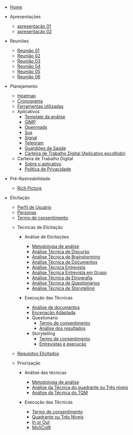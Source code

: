 * [Home](/)

* Apresentações
  - [apresentação 01](/apresentacoes/apresentacao01.md)
  - [apresentação 02](/apresentacoes/apresentacao02.md)

* Reuniões
  - [Reunião 01](reunioes/ata01.md)
  - [Reunião 02](reunioes/ata02.md)
  - [Reunião 03](reunioes/ata03.md)
  - [Reunião 04](reunioes/ata04.md)
  - [Reunião 05](reunioes/ata05.md)
  - [Reunião 06](reunioes/ata06.md)

* Planejamento 
  - [Heatmap](planejamento/heatmap.md)
  - [Cronograma](planejamento/Cronograma.md)
  - [Ferramentas utilizadas](planejamento/ferramentas.md)
  * Aplicativos
    - [Template da análise](planejamento/aplicativos/Templete_Analise.md)
    - [GIMP](planejamento/aplicativos/analise_GIMP.md)
    - [Openreads](planejamento/aplicativos/analise_Openreads.md)
    - [Sus](planejamento/aplicativos/analise_sus.md)
    - [Signal](planejamento/aplicativos/analise_Signal.md)
    - [Telegram](planejamento/aplicativos/analise_Telegram.md)
    - [Guardiões da Saúde](planejamento/aplicativos/analise_Guardioes.md)
    - [Carteira de Trabalho Digital (Aplicativo escolhido)](planejamento/aplicativos/analise_carteiradigitaldetrabalho.md)
  * Carteira de Trabalho Digital
    - [Sobre o aplicativo](planejamento/carteiraDigital/sobreCarteiraDigital.md)
    - [Política de Privacidade](planejamento/carteiraDigital/termosApp.md)
* Pré-Rastreabilidade
  - [Rich Picture](planejamento/rich_picture.md)

* Elicitação
  - [Perfil de Usuário](Elicitacao/PerfilDeUsuario.md)
  - [Personas](Elicitacao/Personas/TodasPersonas.md)
  - [Termo de consentimento](Elicitacao/TecnicasElicitacao/Execucao/Storytelling/TermoConsentimento.md)
      
  * Técnicas de Elicitação
    * Análise de Elicitações
      - [Metodologia de análise](Elicitacao/TecnicasElicitacao/AnalisesElicitacoes/AnaliseMetodologia.md)
      - [Análise Técnica de Discurso](Elicitacao/TecnicasElicitacao/AnalisesElicitacoes/AnaliseDeDiscurso.md)
      - [Análise Técnica de Brainstorming](Elicitacao/TecnicasElicitacao/AnalisesElicitacoes/AnaliseTecnicaBrainstorming.md)
      - [Análise Técnica de Documentos](Elicitacao/TecnicasElicitacao/AnalisesElicitacoes/AnaliseTecnicaDocumentos.md)
      - [Análise Técnica Entrevista](Elicitacao/TecnicasElicitacao/AnalisesElicitacoes/AnaliseTecnicaEntrevista.md)
      - [Análise Técnica Entrevista em Grupo](Elicitacao/TecnicasElicitacao/AnalisesElicitacoes/AnaliseTecnicaEntrevistaGrupo.md)
      - [Análise Técnica de Etnografia](Elicitacao/TecnicasElicitacao/AnalisesElicitacoes/AnaliseTecnicaEtnografia.md)
      - [Análise Técnica de Questionários](Elicitacao/TecnicasElicitacao/AnalisesElicitacoes/AnaliseTecnicaQuestionarios.md)
      - [Análise Técnica de Storytelling](Elicitacao/TecnicasElicitacao/AnalisesElicitacoes/AnaliseTecnicaStorytelling.md)
        
    * Execução das Técnicas
      - [Análise de documentos](Elicitacao/TecnicasElicitacao/Execucao/AnaliseDocumentos.md)
      - [Encenação Adaptada](Elicitacao/TecnicasElicitacao/Execucao/EncenacaoAdaptada.md)
      * Questionário
          - [Termo de consentimento](Elicitacao/TecnicasElicitacao/Execucao/Questionários/TermoConsentimento01.md)
          - [Análise dos resultados](Elicitacao/TecnicasElicitacao/Execucao/Questionários/Questionario.md)
      * Storytelling
          - [Termo de consentimento](Elicitacao/TecnicasElicitacao/Execucao/Storytelling/TermoConsentimento.md)
          - [Entrevistas e execução](Elicitacao/TecnicasElicitacao/Execucao/Storytelling/Storytelling.md)

            
  * [Requisitos Elicitados](Elicitacao/RequisitosElicitados.md)

  * Priorização
      * Análise das técnicas
          - [Metodologia de análise](Elicitacao/Priorizacao/AnaliseMetodologia.md)
          - [Análise da Técnica do quadrante ou Três níveis](Elicitacao/Priorizacao/tecnicaClassificacao.md)
          - [Análise da Técnica do TQM](Elicitacao/Priorizacao/tecnicaTQM.md)
            
      * Execução das Técnicas
        - [Termo de consentimento](Elicitacao/Priorizacao/Execucao/TermoConsentimentoPriorizacao.md)
        - [Quadrante ou Três Níveis](Elicitacao/Priorizacao/Execucao/QuadranteTresNiveis.md)
        - [In or Out](Elicitacao/Priorizacao/Execucao/InOrOut.md)
        - [MoSCoW](Elicitacao/Priorizacao/Execucao/MoSCoW.md)

